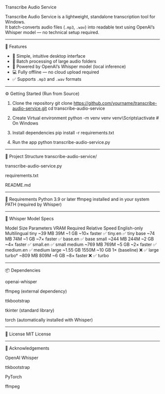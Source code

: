Transcribe Audio Service

Transcribe Audio Service is a lightweight, standalone transcription tool for Windows.  
It batch-converts audio files (`.mp3`, `.wav`) into readable text using OpenAI’s Whisper model — no technical setup required.

---

🚀 Features

- 🎯 Simple, intuitive desktop interface
- 🔁 Batch processing of large audio folders
- 🧠 Powered by OpenAI’s Whisper model (local inference)
- 💻 Fully offline — no cloud upload required
- ✅ Supports `.mp3` and `.wav` formats

---

⚙️ Getting Started (Run from Source)

1. Clone the repository
git clone https://github.com/yourname/transcribe-audio-service.git
cd transcribe-audio-service

2. Create Virtual environment
python -m venv venv
venv\Scripts\activate  # On Windows

3. Install dependencies
pip install -r requirements.txt

4. Run the app
python transcribe-audio-service.py

---

📁 Project Structure
transcribe-audio-service/

transcribe-audio-service.py 

requirements.txt 

README.md

---

🧾 Requirements
Python 3.9 or later
ffmpeg installed and in your system PATH (required by Whisper)

---

🧠 Whisper Model Specs

Model	Size	Parameters	VRAM Required	Relative Speed	English-only	Multilingual
tiny	~39 MB	39M	~1 GB	~10× faster	✅ tiny.en	✅ tiny
base	~74 MB	74M	~1 GB	~7× faster	✅ base.en	✅ base
small	~244 MB	244M	~2 GB	~4× faster	✅ small.en	✅ small
medium	~769 MB	769M	~5 GB	~2× faster	✅ medium.en	✅ medium
large	~1.55 GB	1550M	~10 GB	1× (baseline)	❌	✅ large
turbo†	~809 MB	809M	~6 GB	~8× faster	❌	✅ turbo

---

📦 Dependencies

openai-whisper

ffmpeg (external dependency)

ttkbootstrap

tkinter (standard library)

torch (automatically installed with Whisper)

---

📃 License
MIT License

---

🙌 Acknowledgements

OpenAI Whisper

ttkbootstrap

PyTorch

ffmpeg
